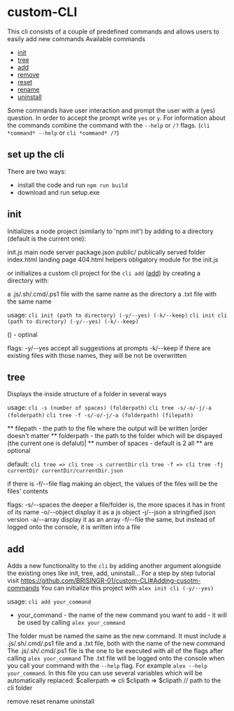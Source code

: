 # custom-CLI

This cli consists of a couple of predefined commands and allows users to easily add new commands
Available commands
- [init](https://github.com/BRISINGR-01/custom-CLI#init)
- [tree](https://github.com/BRISINGR-01/custom-CLI#tree)
- [add](https://github.com/BRISINGR-01/custom-CLI#add)
- [remove](https://github.com/BRISINGR-01/custom-CLI#remove)
- [reset](https://github.com/BRISINGR-01/custom-CLI#reset)
- [rename](https://github.com/BRISINGR-01/custom-CLI#rename)
- [uninstall](https://github.com/BRISINGR-01/custom-CLI#uninstall)

Some commands have user interaction and prompt the user with a (yes) question. In order to accept the prompt write `yes` or `y`.
For information about the commands combine the command with the `--help` or `/?` flags. (`cli *command* --help` or `cli *command* /?`)

## set up the cli

 There are two ways:
 - install the code and run `npm run build`
 - download and run setup.exe

## init

Initializes a node project (similarly to 'npm init') by adding to a directory (default is the current one):

init.js             main node server
package.json
public/             publically served folder
    index.html      landing page
    404.html
helpers             obligatory module for the init.js


or initializes a custom cli project for the `cli add` ([add](https://github.com/BRISINGR-01/custom-CLI#add)) by creating a directory with:

a .js/.sh/.cmd/.ps1 file with the same name as the directory
a .txt file with the same name



usage:
`cli init (path to directory) (-y/--yes) (-k/--keep)`
`cli init cli (path to directory) (-y/--yes) (-k/--keep)`

() - optinal

flags:
-y/--yes            accept all suggestions at prompts
-k/--keep           if there are existing files with those names, they will be not be overwritten

## tree
Displays the inside structure of a folder in several ways

usage:
`cli -s (number of spaces) (folderpath)`
`cli tree -s/-o/-j/-a (folderpath)`
`cli tree -f -s/-o/-j/-a (folderpath) (filepath)`

** filepath - the path to the file where the output will be written                               |order doesn't matter
** folderpath - the path to the folder which will be dispayed (the current one is defalut)|
** number of spaces - default is 2
all ** are optional

default:
`cli tree => cli tree -s currentDir`
`cli tree -f => cli tree -fj currentDir currentDir/currentDir.json`

if there is -f/--file flag making an object, the values of the files will be the files' contents

flags:
-s/--spaces     the deeper a file/folder is, the more spaces it has in front of its name
-o/--object     display it as a js object
-j/--json       a stringified json version
-a/--array      display it as an array
-f/--file       the same, but instead of logged onto the console, it is written into a file

## add

Adds a new functionality to the `cli` by adding another argument alongside the existing ones like init, tree, add, uninstall...
For a step by step tutorial visit <https://github.com/BRISINGR-01/custom-CLI#Adding-cusotm-commands>
You can initialize this project with `alex init cli (-y/--yes)`

usage:
`cli add your_command`

* your_command - the name of the new command you want to add - it will be used by calling `alex your_command`

The folder must be named the same as the new command. It must include a .js/.sh/.cmd/.ps1 file and a .txt file, both with the name of the new command
The .js/.sh/.cmd/.ps1 file is the one to be executed with all of the flags after calling `alex your_command`
The .txt file will be logged onto the console when you call your command with the `--help` flag. For example `alex --help your_command`. In this file you can use several variables which will be automatically replaced:
$callerpath => cli
$clipath => $clipath // path to the cli folder


remove
reset
rename
uninstall
